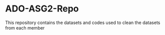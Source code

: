 # ADO-ASG2-Repo

This repository contains the datasets and codes used to clean the datasets from each member
